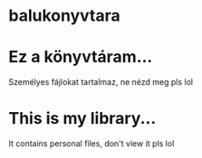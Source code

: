 # balukonyvtara

# Ez a könyvtáram...

Személyes fájlokat tartalmaz, ne nézd meg pls lol

# This is my library...

It contains personal files, don't view it pls lol
